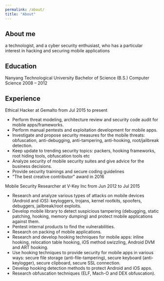 ```yaml
---
permalink: /about/
title: "About"
---
```


## About me
a technologist, and a cyber security enthusiast, who has a particular interest in hacking and securing mobile applications

## Education
Nanyang Technological University
Bachelor of Science (B.S.) Computer Science
2008 – 2012

## Experience
Ethical Hacker at Gemalto from Jul 2015 to present
- Perform threat modeling, architecture review and security code audit for mobile apps/frameworks.
- Perform manual pentests and exploitation development for mobile apps.
- Investigate and propose security measures for the mobile threats: obfuscation, anti-debugging, anti-tampering, anti-hooking, root/jailbreak detection.
- Keep update to trending security topics: packers, hooking frameworks, root hiding tools, obfuscation tools etc
- Analyze security of mobile security suites and give advice for the business decisions.
- Provide security trainings and secure coding guidelines
- "The best creative contributor" award in 2016

Mobile Security Researcher at V-Key Inc from Jun 2012 to Jul 2015
- Research and analyze various types of attacks on mobile devices (Android and iOS): keyloggers, trojans, kernel rootkits, spoofers, debuggers, jailbreak/root exploits.
- Develop mobile library to detect suspicious tampering (debugging, static patching, hooking, memory dumping) and protect mobile applications against them.
- Pentest internal products to find the vulnerabilities.
- Research on packing of mobile applications.
- Research and develop hooking techniques for mobile apps: inline hooking, relocation table hooking, iOS method swizzling, Android DVM and ART hooking.
- Use hooking techniques to provide security for mobile apps in various ways: secure file storage (anti-file-tampering), secure keyboard (anti-keylogger), secure clipboard, secure SSL connection.
- Develop hooking detection methods to protect Android and iOS apps.
- Research obfuscation techniques (ELF, Mach-O and DEX obfuscation).

